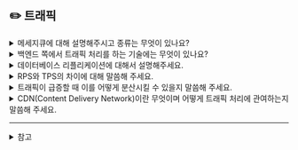 ## ✏️ 트래픽


<details>
  <summary>메세지큐에 대해 설명해주시고 종류는 무엇이 있나요?</summary> 
  
  응용 소프트웨어 간의 비동기적 데이터 통신을 위한 소프트웨어인 메세지 지향 미들웨어어를 이용한 메세지 선택 큐입니다. 요청을 큐 자료구조에 메세지 형태로 모아두었다가 필요할 경우 그때그때 메세지를 전달함으로써 대용량 트래픽이 발생하는 서버에 유리합니다. 종류로는 Message Broker인 RabbitMQ, ActiveMQ와 Event Broker인 Kafka가 대표적입니다.
</details>

<details>
  <summary>백엔드 쪽에서 트래픽 처리를 하는 기술에는 무엇이 있나요?</summary> 
    여러 서버에 요청을 분산하여 특정 서버에 부하가 집중되는 것을 막아주는 로드 밸런싱과 서버를 추가하여 처리 용량을 늘리는 수평적 확장 방식이 있습니다. 이외에도 인덱싱, 쿼리 최적화 등을 진행하는 데이터베이스 최적화, 비동기처리, 마이크로서비스 아키텍처를 이용하는 방식이 있습니다.
</details>

<details>
  <summary>데이터베이스 리플리케이션에 대해서 설명해주세요.</summary> 
  
  2대 이상의 DBMS를 나눠서 데이터를 저장하는 방식이며 사용하기 위한 최소 구성은 Master와 Slave으로 구성되어 있습니다.

  어플리케이션은 데이터베이스에 SQL 명령을 보내 데이터를 삽입/변경/삭제하게 되는데, 마스터 서버는 SQL 명령을 수신하면 SQL 명령을 리플리카 서버에도 똑같이 보내서 마스터 서버와 리플리카 서버의 데이터가 동일한 상태로 유지가 됩니다. 
  
  데이터베이스 리플리케이션은 데이터 안정성을 위함으로 사용되는데, 데이터가 손상 되어 복구할 때 마스터 서버와 동일한 데이터를 리플리카 서버가 가지고 있기 때문에 데이터 소실이 최소화 된다는 장점이있습니다. 리플리카 서버는 마스터 서버로 승격이 가능하기 때문에 승격을 시키고 새로운 마스터 서버에 대한 리플리카 서버를 생성하면 복구가 완료됩니다.
</details>

<details>
  <summary>RPS와 TPS의 차이에 대해 말씀해 주세요.</summary> 

  RPS와 TPS는 둘 다 성능을 측정하는데 사용되는데 RPS는 초당 처리할 수 있는 요청의 수를 나타내며, 네트워크 요청의 처리 속도를 나타냅니다. TPS는 초당 처리할 수 있는 거래의 수를 나타내며, 데이터베이스와의 상호작용 속도를 나타냅니다. 
</details>

<details>
  <summary>트래픽이 급증할 때 이를 어떻게 분산시킬 수 있을지 말씀해 주세요.</summary> 

   트래픽을 분산하기 위해 로드밸런싱을 사용할 수 있습니다. 로드밸런싱을 단일 서버에 가해지는 트래픽을 다양한 알고리즘을 이용해 여러 서버로 분산시킬 수 있습니다. 대표적인 알고리즘으로 라운드 로빈, IP 해싱, 최소 연결 등이 있으며, 라운드 로빈은 순차적으로 요청을 분배하는 방식이고, IP해싱은 같은 IP의 요청을 같은 서버로 요청해 주는 방식이며 최소 연결은 현재 가장 적은 연결을 가진 서버로 트래픽을 보내는 방식입니다. 이러한 알고리즘을 통해 트래픽을 분산시킬 수 있습니다.
</details>

<details>
  <summary>CDN(Content Delivery Network)이란 무엇이며 어떻게 트래픽 처리에 관여하는지 말씀해 주세요.</summary> 
   CDN이란 사용자에게 웹 페이지, 이미지, 동영상 등의 콘텐츠를 빠르고 안정적으로 전달하기 위해 전 세계 여러 지역에 분산된 서버를 활용하는 인프라입니다. 어느 지역에서 접속해도 가장 가까운 CDN 서버를 통해 해당 콘텐츠를 가져올 수 있도록 하며, 로드 밸런서를 사용하여 구성되므로 트래픽이 급증하더라도 효율적으로 대응할 수 있습니다.
</details>

----

<details>
  <summary>참고</summary>

  - https://www.coovil.net/db-replication/

  - https://obwo.tistory.com/104

  - https://velog.io/@choidongkuen/%EC%84%9C%EB%B2%84-%EB%A9%94%EC%84%B8%EC%A7%80-%ED%81%90Message-Queue-%EC%9D%84-%EC%95%8C%EC%95%84%EB%B3%B4%EC%9E%90

  - https://velog.io/@ouk/%EB%A9%94%EC%8B%9C%EC%A7%80-%ED%81%90Message-Queue%EC%9D%98-%EC%82%AC%EC%9A%A9-%EC%82%AC%EB%A1%80%EC%99%80-%EC%9E%A5%EC%A0%90%EC%9D%80-%EB%AC%B4%EC%97%87%EC%9D%B8%EA%B0%80%EC%9A%94

  - [RPS와 TPS의 차이점 무엇일까?](https://digitalbourgeois.tistory.com/103)
  - [RPS와 TPS의 차이점 및 서버 성능 최적화 방안](https://f-lab.kr/insight/rps-vs-tps-server-optimization-20250102)
  - [부하테스트 지표 측정 - RPS, TPS?](https://kwomy.tistory.com/158)
  - [로드 밸런서의 개념과 부하 분산의 원리](https://f-lab.kr/insight/understanding-load-balancer-20250504)
  - [LoadBalancing 방법](https://velog.io/@leo4study/LoadBalancer%EB%A1%9C-%ED%8A%B8%EB%9E%98%ED%94%BD-%EB%B6%84%EC%82%B0%ED%95%98%EA%B8%B0-LoadBalancing-%EB%B0%A9%EB%B2%95)
  - [네트워크의 부하분산, 로드밸런싱 (Load Balancing) 그리고 로드밸런서 (Load Balancer)](https://www.stevenjlee.net/2020/06/30/%EC%9D%B4%ED%95%B4%ED%95%98%EA%B8%B0-%EB%84%A4%ED%8A%B8%EC%9B%8C%ED%81%AC%EC%9D%98-%EB%B6%80%ED%95%98%EB%B6%84%EC%82%B0-%EB%A1%9C%EB%93%9C%EB%B0%B8%EB%9F%B0%EC%8B%B1-load-balancing-%EA%B7%B8/)
  - [CDN 도입의 장점과 단점을 알기 쉽게 설명!](https://cloudplex.megazone.com/resources/01)
  - [CDN(Content Delivery Network)이란?](https://www.ibm.com/kr-ko/topics/content-delivery-networks)
  - [CDN(Content Delivery Network) 완벽 정리: 개념부터 활용 사례까지](https://glasslego.tistory.com/154)
</details>
